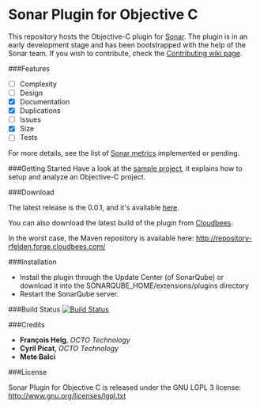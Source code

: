 Sonar Plugin for Objective C
============================
This repository hosts the Objective-C plugin for [Sonar](http://www.sonarqube.org/). The plugin is in an early development stage and has been bootstrapped with the help of the Sonar team. If you wish to contribute, check the [Contributing wiki page](https://github.com/octo-technology/sonar-objective-c/wiki/Contributing).

###Features

- [ ] Complexity
- [ ] Design
- [x] Documentation
- [x] Duplications
- [ ] Issues
- [x] Size
- [ ] Tests

For more details, see the list of [Sonar metrics](https://github.com/octo-technology/sonar-objective-c/wiki/Features) implemented or pending.

###Getting Started
Have a look at the [sample project](https://github.com/octo-technology/sample-sonar-objective-c), it explains how to setup and analyze an Objective-C project.

###Download

The latest release is the 0.0.1, and it's available [here](http://repository-rfelden.forge.cloudbees.com/release/org/codehaus/sonar-plugin/objectivec/sonar-objective-c-plugin/0.0.1/sonar-objective-c-plugin-0.0.1.jar).

You can also download the latest build of the plugin from [Cloudbees](https://rfelden.ci.cloudbees.com/job/sonar-objective-c/lastSuccessfulBuild/artifact/target/).

In the worst case, the Maven repository is available here: http://repository-rfelden.forge.cloudbees.com/

###Installation
- Install the plugin through the Update Center (of SonarQube) or download it into the SONARQUBE_HOME/extensions/plugins directory
- Restart the SonarQube server.

###Build Status
[![Build Status](https://rfelden.ci.cloudbees.com/job/sonar-objective-c/badge/icon)](https://rfelden.ci.cloudbees.com/job/sonar-objective-c/)

###Credits
* **François Helg**, *OCTO Technology*
* **Cyril Picat**, *OCTO Technology*
* **Mete Balci**

###License

Sonar Plugin for Objective C is released under the GNU LGPL 3 license:  
http://www.gnu.org/licenses/lgpl.txt
